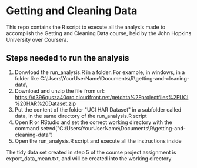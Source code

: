 Getting and Cleaning Data
=========================

This repo contains the R script to execute all the analysis made to accomplish the Getting and Cleaning Data course, held by the John Hopkins University over Coursera.
 
Steps needed to run the analysis
--------------------------------

 1. Donwload the run_analysis.R in a folder. For example, in windows, in a folder like C:\Users\YourUserName\Documents\R\getting-and-cleaning-data\
 2. Download and unzip the file from  url: https://d396qusza40orc.cloudfront.net/getdata%2Fprojectfiles%2FUCI%20HAR%20Dataset.zip
 3. Put the content of the folder "UCI HAR Dataset" in a subfolder called data, in the same directory of the run_analysis.R script
 4. Open R or RStudio and set the correct working directory with the command setwd("C:\Users\YourUserName\Documents\R\getting-and-cleaning-data\")
 5. Open the run_analysis.R script and execute all the instructions inside
 
The tidy data set created in step 5 of the course project assignment is export_data_mean.txt, and will be created into the working directory